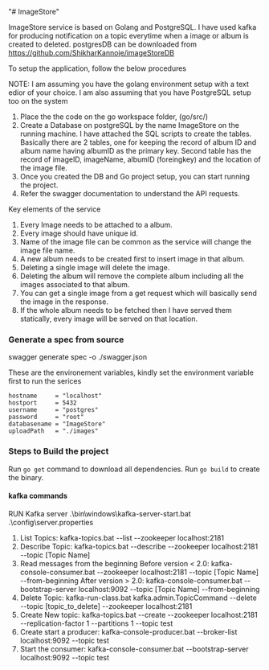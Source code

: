 "# ImageStore" 


ImageStore service is based on Golang and PostgreSQL. I have used kafka for producing notification on a topic
everytime when a image or album is created to deleted. 
postgresDB can be downloaded from https://github.com/ShikharKannoje/imageStoreDB

To setup the application, follow the below procedures

NOTE: I am assuming you have the golang environment setup with a text edior of your choice.
    I am also assuming that you have PostgreSQL setup too on the system

1. Place the the code on the go workspace folder, (go/src/)
2. Create a Database on postgreSQL by the name ImageStore on the running machine. I have attached the SQL scripts to create the tables. Basically there are 2 tables, one for keeping the record of album ID and album name having albumID as the primary key. Second table has the record of imageID, imageName, albumID (foreingkey) and the location of the image file.
3. Once you created the DB and Go project setup, you can start running the project.
4. Refer the swagger documentation to understand the API requests.


Key elements of the service
1. Every Image needs to be attached to a album.
2. Every image should have unique id.
3. Name of the image file can be common as the service will change the image file name.
4. A new album needs to be created first to insert image in that album.
5. Deleting a single image will delete the image.
6. Deleting the album will remove the complete album including all the images associated to that album.
7. You can get a single image from a get request which will basically send the image in the response.
8. If the whole album needs to be fetched then I have served them statically, every image will be served on that location.


### Generate a spec from source
swagger generate spec -o ./swagger.json


These are the environement variables, kindly set the environment variable first to run the serices

    hostname     = "localhost"
    hostport     = 5432
	username     = "postgres"
	password     = "root"
	databasename = "ImageStore"
	uploadPath   = "./images"



### Steps to Build the project

Run `go get` command to download all dependencies.
Run `go build` to create the binary.


#### kafka commands 
RUN Kafka server
	.\bin\windows\kafka-server-start.bat .\config\server.properties
1.  List Topics: 
		kafka-topics.bat --list --zookeeper localhost:2181 
2.	Describe Topic: 
		kafka-topics.bat --describe --zookeeper localhost:2181 --topic [Topic Name]
3.  Read messages from the beginning
        Before version < 2.0: 
			kafka-console-consumer.bat --zookeeper localhost:2181 --topic [Topic Name] --from-beginning
        After version > 2.0:
			kafka-console-consumer.bat --bootstrap-server localhost:9092 --topic [Topic Name] --from-beginning
4.	Delete Topic: 
			kafka-run-class.bat kafka.admin.TopicCommand --delete --topic [topic_to_delete] --zookeeper localhost:2181
5.	Create New topic:
			kafka-topics.bat --create --zookeeper localhost:2181 --replication-factor 1 --partitions 1 --topic test
6.	Create start a producer:
			kafka-console-producer.bat --broker-list localhost:9092 --topic test
7.	Start the consumer:
			kafka-console-consumer.bat --bootstrap-server localhost:9092 --topic test
